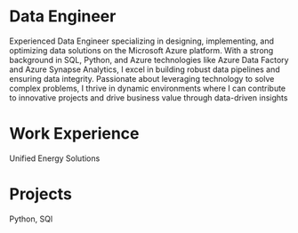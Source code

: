 # Data Engineer
Experienced Data Engineer specializing in designing, implementing, and optimizing data solutions on the Microsoft Azure platform. With a strong background in SQL, Python, and Azure technologies like Azure Data Factory and Azure Synapse Analytics, I excel in building robust data pipelines and ensuring data integrity. Passionate about leveraging technology to solve complex problems, I thrive in dynamic environments where I can contribute to innovative projects and drive business value through data-driven insights
# Work Experience
Unified Energy Solutions
# Projects
Python, SQl
